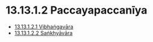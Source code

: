 # 13.13.1.2 Paccayapaccanīya

* [13.13.1.2.1 Vibhaṅgavāra](13.13.1.2/13.13.1.2.1.md)
* [13.13.1.2.2 Saṅkhyāvāra](13.13.1.2/13.13.1.2.2.md)
